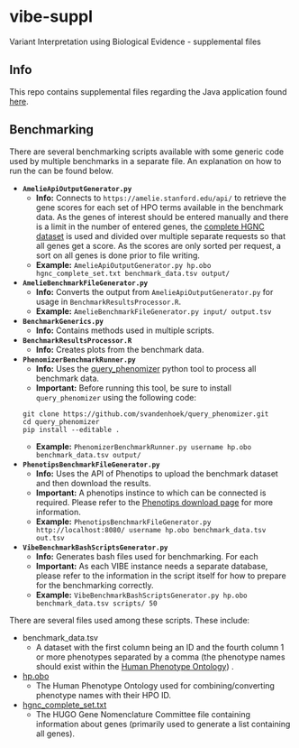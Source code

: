 # vibe-suppl
Variant Interpretation using Biological Evidence - supplemental files

## Info
This repo contains supplemental files regarding the Java application found [here][vibe].

## Benchmarking

There are several benchmarking scripts available with some generic code used by multiple benchmarks in a separate file.
An explanation on how to run the can be found below.

* __`AmelieApiOutputGenerator.py`__
    * __Info:__ Connects to `https://amelie.stanford.edu/api/` to retrieve the gene scores for each set of HPO terms
    available in the benchmark data. As the genes of interest should be entered manually and there is a limit in the
    number of entered genes, the [complete HGNC dataset][hgnc_complete]
    is used and divided over multiple separate requests so that all genes get a score. As the scores are only sorted
    per request, a sort on all genes is done prior to file writing.
    * __Example:__ `AmelieApiOutputGenerator.py hp.obo hgnc_complete_set.txt benchmark_data.tsv output/`
* __`AmelieBenchmarkFileGenerator.py`__
    * __Info:__ Converts the output from `AmelieApiOutputGenerator.py` for usage in `BenchmarkResultsProcessor.R`.
    * __Example:__ `AmelieBenchmarkFileGenerator.py input/ output.tsv`
* __`BenchmarkGenerics.py`__
    * __Info:__ Contains methods used in multiple scripts.
* __`BenchmarkResultsProcessor.R`__
    * __Info:__ Creates plots from the benchmark data.
* __`PhenomizerBenchmarkRunner.py`__
    * __Info:__ Uses the [query_phenomizer][query_phenomizer] python tool to process all benchmark data.
    * __Important:__ Before running this tool, be sure to install `query_phenomizer` using the following code:
    ```
    git clone https://github.com/svandenhoek/query_phenomizer.git
    cd query_phenomizer
    pip install --editable .
    ``` 
    * __Example:__ `PhenomizerBenchmarkRunner.py username hp.obo benchmark_data.tsv output/`
* __`PhenotipsBenchmarkFileGenerator.py`__
    * __Info:__ Uses the API of Phenotips to upload the benchmark dataset and then download the results.
    * __Important:__ A phenotips instince to which can be connected is required. Please refer to the
    [Phenotips download page][phenotips_download] for more information.
    * __Example:__ `PhenotipsBenchmarkFileGenerator.py http://localhost:8080/ username hp.obo benchmark_data.tsv out.tsv`
* __`VibeBenchmarkBashScriptsGenerator.py`__
    * __Info:__ Generates bash files used for benchmarking. For each
    * __Important:__ As each VIBE instance needs a separate database, please refer to the information in the script
    itself for how to prepare for the benchmarking correctly.
    * __Example:__ `VibeBenchmarkBashScriptsGenerator.py hp.obo benchmark_data.tsv scripts/ 50`

There are several files used among these scripts. These include:
* benchmark_data.tsv
    * A dataset with the first column being an ID and the fourth column 1 or more phenotypes separated
    by a comma (the phenotype names should exist within the [Human Phenotype Ontology][hpo_obo]) .
* [hp.obo][hpo_obo]
    * The Human Phenotype Ontology used for combining/converting phenotype names with their HPO ID.
* [hgnc_complete_set.txt][hgnc_complete]
    * The HUGO Gene Nomenclature Committee file containing information about genes (primarily used to generate a list
    containing all genes).

[vibe]:https://github.com/molgenis/vibe
[hgnc_complete]:ftp://ftp.ebi.ac.uk/pub/databases/genenames/new/tsv/hgnc_complete_set.txt
[query_phenomizer]:https://github.com/svandenhoek/query_phenomizer
[phenotips_download]:https://phenotips.org/Download
[hpo_obo]:http://purl.obolibrary.org/obo/hp.obo